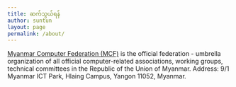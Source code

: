 ```yaml
---
title: ဆက်သွယ်ရန်
author: suntun
layout: page
permalink: /about/
---
```


[Myanmar Computer Federation (MCF)](http://mcf.org.mm/) is the official federation - umbrella organization of all official computer-related associations, working groups, technical committees in the Republic of the Union of Myanmar. Address: 9/1 Myanmar ICT Park, Hlaing Campus, Yangon 11052, Myanmar.
